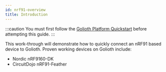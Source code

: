 ```yaml
---
id: nrf91-overview
title: Introduction
---
```


:::caution
You must first follow the [Golioth Platform Quickstart](/docs/guides/golioth-platform-getting-started/platform-overview) before attempting this guide.
:::

This work-through will demonstrate how to quickly connect an nRF91 based device to Golioth. Proven working devices on Golioth include:
* Nordic nRF9160-DK
* CircuitDojo nRF91-Feather